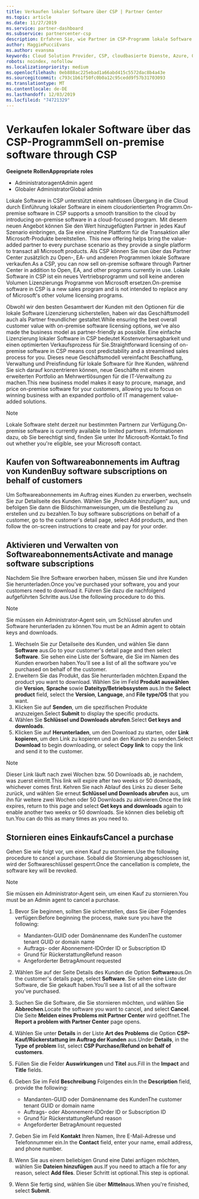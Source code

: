 ```yaml
---
title: Verkaufen lokaler Software über CSP | Partner Center
ms.topic: article
ms.date: 11/27/2019
ms.service: partner-dashboard
ms.subservice: partnercenter-csp
description: Erfahren Sie, wie Partner im CSP-Programm lokale Software Abonnements im Auftrag von Kunden im Partner Center kaufen, verwalten, verkaufen und abbrechen können.
author: MaggiePucciEvans
ms.author: evansma
keywords: Cloud Solution Provider, CSP, cloudbasierte Dienste, Azure, Office 365, Dynamics, CSP-Partner im CSP, direkte Partner, direkter CSP-Partner, indirekter CSP-Händler, direkter CSP, indirekter CSP, direktes Modell, indirektes Modell, indirekter Händler, indirekter Anbieter, Anbieter, Verteiler, Cloud Solution Provider-Programm
robots: noindex, nofollow
ms.localizationpriority: medium
ms.openlocfilehash: 0eb888ac225ebad1a66abd415c5572dac8b4a43e
ms.sourcegitcommit: c793c1b61f50fc0b0a12c95cedd9f57b31703093
ms.translationtype: MT
ms.contentlocale: de-DE
ms.lasthandoff: 12/03/2019
ms.locfileid: "74721329"
---
```

# <a name="sell-on-premise-software-through-csp"></a><span data-ttu-id="3601a-104">Verkaufen lokaler Software über das CSP-Programm</span><span class="sxs-lookup"><span data-stu-id="3601a-104">Sell on-premise software through CSP</span></span>

<span data-ttu-id="3601a-105">**Geeignete Rollen**</span><span class="sxs-lookup"><span data-stu-id="3601a-105">**Appropriate roles**</span></span>

- <span data-ttu-id="3601a-106">Administratoragent</span><span class="sxs-lookup"><span data-stu-id="3601a-106">Admin agent</span></span>
- <span data-ttu-id="3601a-107">Globaler Administrator</span><span class="sxs-lookup"><span data-stu-id="3601a-107">Global admin</span></span>

<span data-ttu-id="3601a-108">Lokale Software in CSP unterstützt einen nahtlosen Übergang in die Cloud durch Einführung lokaler Software in einem cloudorientierten Programm.</span><span class="sxs-lookup"><span data-stu-id="3601a-108">On-premise software in CSP supports a smooth transition to the cloud by introducing on-premise software in a cloud-focused program.</span></span><span data-ttu-id="3601a-109">  Mit diesem neuen Angebot können Sie den Wert hinzugefügten Partner in jedes Kauf Szenario einbringen, da Sie eine einzelne Plattform für die Transaktion aller Microsoft-Produkte bereitstellen.</span><span class="sxs-lookup"><span data-stu-id="3601a-109">  This new offering helps bring the value-added partner to every purchase scenario as they provide a single platform to transact all Microsoft products.</span></span> <span data-ttu-id="3601a-110">Als CSP können Sie nun über das Partner Center zusätzlich zu Open-, EA- und anderen Programmen lokale Software verkaufen.</span><span class="sxs-lookup"><span data-stu-id="3601a-110">As a CSP, you can now sell on-premise software through Partner Center in addition to Open, EA, and other programs currently in use.</span></span> <span data-ttu-id="3601a-111">Lokale Software in CSP ist ein neues Vertriebsprogramm und soll keine anderen Volumen Lizenzierungs Programme von Microsoft ersetzen.</span><span class="sxs-lookup"><span data-stu-id="3601a-111">On-premise software in CSP is a new sales program and is not intended to replace any of Microsoft's other volume licensing programs.</span></span> 
 
<span data-ttu-id="3601a-112">Obwohl wir den besten Gesamtwert der Kunden mit den Optionen für die lokale Software Lizenzierung sicherstellen, haben wir das Geschäftsmodell auch als Partner freundlicher gestaltet.</span><span class="sxs-lookup"><span data-stu-id="3601a-112">While ensuring the best overall customer value with on-premise software licensing options, we've also made the business model as partner-friendly as possible.</span></span> <span data-ttu-id="3601a-113">Eine einfache Lizenzierung lokaler Software in CSP bedeutet Kostenvorhersagbarkeit und einen optimierten Verkaufsprozess für Sie.</span><span class="sxs-lookup"><span data-stu-id="3601a-113">Straightforward licensing of on-premise software in CSP means cost predictability and a streamlined sales process for you.</span></span> <span data-ttu-id="3601a-114">Dieses neue Geschäftsmodell vereinfacht Beschaffung, Verwaltung und Preisfindung für lokale Software für Ihre Kunden, während Sie sich darauf konzentrieren können, neue Geschäfte mit einem erweiterten Portfolio an Mehrwertlösungen für die IT-Verwaltung zu machen.</span><span class="sxs-lookup"><span data-stu-id="3601a-114">This new business model makes it easy to procure, manage, and price on-premise software for your customers, allowing you to focus on winning business with an expanded portfolio of IT management value-added solutions.</span></span> 

>[!NOTE]
><span data-ttu-id="3601a-115">Lokale Software steht derzeit nur bestimmten Partnern zur Verfügung.</span><span class="sxs-lookup"><span data-stu-id="3601a-115">On-premise software is currently available to limited partners.</span></span> <span data-ttu-id="3601a-116">Informationen dazu, ob Sie berechtigt sind, finden Sie unter Ihr Microsoft-Kontakt.</span><span class="sxs-lookup"><span data-stu-id="3601a-116">To find out whether you're eligible, see your Microsoft contact.</span></span> 


## <a name="buy-software-subscriptions-on-behalf-of-customers"></a><span data-ttu-id="3601a-117">Kaufen von Softwareabonnements im Auftrag von Kunden</span><span class="sxs-lookup"><span data-stu-id="3601a-117">Buy software subscriptions on behalf of customers</span></span>

<span data-ttu-id="3601a-118">Um Softwareabonnements im Auftrag eines Kunden zu erwerben, wechseln Sie zur Detailseite des Kunden. Wählen Sie „Produkte hinzufügen“ aus, und befolgen Sie dann die Bildschirmanweisungen, um die Bestellung zu erstellen und zu bezahlen.</span><span class="sxs-lookup"><span data-stu-id="3601a-118">To buy software subscriptions on behalf of a customer, go to the customer's detail page, select Add products, and then follow the on-screen instructions to create and pay for your order.</span></span>

## <a name="activate-and-manage-software-subscriptions"></a><span data-ttu-id="3601a-119">Aktivieren und Verwalten von Softwareabonnements</span><span class="sxs-lookup"><span data-stu-id="3601a-119">Activate and manage software subscriptions</span></span>

<span data-ttu-id="3601a-120">Nachdem Sie Ihre Software erworben haben, müssen Sie und ihre Kunden Sie herunterladen.</span><span class="sxs-lookup"><span data-stu-id="3601a-120">Once you've purchased your software, you and your customers need to download it.</span></span> <span data-ttu-id="3601a-121">Führen Sie dazu die nachfolgend aufgeführten Schritte aus.</span><span class="sxs-lookup"><span data-stu-id="3601a-121">Use the following procedure to do this.</span></span> 

>[!NOTE]
><span data-ttu-id="3601a-122">Sie müssen ein Administrator-Agent sein, um Schlüssel abrufen und Software herunterladen zu können.</span><span class="sxs-lookup"><span data-stu-id="3601a-122">You must be an Admin agent to obtain keys and downloads.</span></span> 

1. <span data-ttu-id="3601a-123">Wechseln Sie zur Detailseite des Kunden, und wählen Sie dann **Software** aus.</span><span class="sxs-lookup"><span data-stu-id="3601a-123">Go to your customer's detail page and then select **Software**.</span></span> <span data-ttu-id="3601a-124">Sie sehen eine Liste der Software, die Sie im Namen des Kunden erworben haben.</span><span class="sxs-lookup"><span data-stu-id="3601a-124">You'll see a list of all the software you've purchased on behalf of the customer.</span></span> 
2.  <span data-ttu-id="3601a-125">Erweitern Sie das Produkt, das Sie herunterladen möchten.</span><span class="sxs-lookup"><span data-stu-id="3601a-125">Expand the product you want to download.</span></span> <span data-ttu-id="3601a-126">Wählen Sie im Feld **Produkt auswählen** die **Version**, **Sprache** sowie **Dateityp/Betriebssystem** aus.</span><span class="sxs-lookup"><span data-stu-id="3601a-126">In the **Select product** field, select the **Version**, **Language**, and **File type/OS** that you want.</span></span> 
3.  <span data-ttu-id="3601a-127">Klicken Sie auf **Senden**, um die spezifischen Produkte anzuzeigen.</span><span class="sxs-lookup"><span data-stu-id="3601a-127">Select **Submit** to display the specific products.</span></span> 
4.  <span data-ttu-id="3601a-128">Wählen Sie **Schlüssel und Downloads abrufen**.</span><span class="sxs-lookup"><span data-stu-id="3601a-128">Select **Get keys and downloads**.</span></span> 
5.  <span data-ttu-id="3601a-129">Klicken Sie auf **Herunterladen**, um den Download zu starten, oder **Link kopieren**, um den Link zu kopieren und an den Kunden zu senden.</span><span class="sxs-lookup"><span data-stu-id="3601a-129">Select **Download** to begin downloading, or select **Copy link** to copy the link and send it to the customer.</span></span> 

>[!NOTE]
><span data-ttu-id="3601a-130">Dieser Link läuft nach zwei Wochen bzw. 50 Downloads ab, je nachdem, was zuerst eintritt.</span><span class="sxs-lookup"><span data-stu-id="3601a-130">This link will expire after two weeks or 50 downloads, whichever comes first.</span></span> <span data-ttu-id="3601a-131">Kehren Sie nach Ablauf des Links zu dieser Seite zurück, und wählen Sie erneut **Schlüssel und Downloads abrufen** aus, um ihn für weitere zwei Wochen oder 50 Downloads zu aktivieren.</span><span class="sxs-lookup"><span data-stu-id="3601a-131">Once the link expires, return to this page and select **Get keys and downloads** again to enable another two weeks or 50 downloads.</span></span> <span data-ttu-id="3601a-132">Sie können dies beliebig oft tun.</span><span class="sxs-lookup"><span data-stu-id="3601a-132">You can do this as many times as you need to.</span></span> 


## <a name="cancel-a-purchase"></a><span data-ttu-id="3601a-133">Stornieren eines Einkaufs</span><span class="sxs-lookup"><span data-stu-id="3601a-133">Cancel a purchase</span></span>
<span data-ttu-id="3601a-134">Gehen Sie wie folgt vor, um einen Kauf zu stornieren.</span><span class="sxs-lookup"><span data-stu-id="3601a-134">Use the following procedure to cancel a purchase.</span></span> <span data-ttu-id="3601a-135">Sobald die Stornierung abgeschlossen ist, wird der Softwareschlüssel gesperrt.</span><span class="sxs-lookup"><span data-stu-id="3601a-135">Once the cancellation is complete, the software key will be revoked.</span></span> 

>[!NOTE]
><span data-ttu-id="3601a-136">Sie müssen ein Administrator-Agent sein, um einen Kauf zu stornieren.</span><span class="sxs-lookup"><span data-stu-id="3601a-136">You must be an Admin agent to cancel a purchase.</span></span> 

1.  <span data-ttu-id="3601a-137">Bevor Sie beginnen, sollten Sie sicherstellen, dass Sie über Folgendes verfügen:</span><span class="sxs-lookup"><span data-stu-id="3601a-137">Before beginning the process, make sure you have the following:</span></span> 
    -   <span data-ttu-id="3601a-138">Mandanten-GUID oder Domänenname des Kunden</span><span class="sxs-lookup"><span data-stu-id="3601a-138">The customer tenant GUID or domain name</span></span>
    -   <span data-ttu-id="3601a-139">Auftrags- oder Abonnement-ID</span><span class="sxs-lookup"><span data-stu-id="3601a-139">Order ID or Subscription ID</span></span>
    -   <span data-ttu-id="3601a-140">Grund für Rückerstattung</span><span class="sxs-lookup"><span data-stu-id="3601a-140">Refund reason</span></span>
    -   <span data-ttu-id="3601a-141">Angeforderter Betrag</span><span class="sxs-lookup"><span data-stu-id="3601a-141">Amount requested</span></span>

2.  <span data-ttu-id="3601a-142">Wählen Sie auf der Seite Details des Kunden die Option **Software**aus.</span><span class="sxs-lookup"><span data-stu-id="3601a-142">On the customer's details page, select **Software**.</span></span> <span data-ttu-id="3601a-143">Sie sehen eine Liste der Software, die Sie gekauft haben.</span><span class="sxs-lookup"><span data-stu-id="3601a-143">You'll see a list of all the software you've purchased.</span></span> 

3.  <span data-ttu-id="3601a-144">Suchen Sie die Software, die Sie stornieren möchten, und wählen Sie **Abbrechen**.</span><span class="sxs-lookup"><span data-stu-id="3601a-144">Locate the software you want to cancel, and select **Cancel**.</span></span> <span data-ttu-id="3601a-145">Die Seite **Melden eines Problems mit Partner Center** wird geöffnet.</span><span class="sxs-lookup"><span data-stu-id="3601a-145">The **Report a problem with Partner Center** page opens.</span></span> 

4.  <span data-ttu-id="3601a-146">Wählen Sie unter **Details** in der Liste **Art des Problems** die Option **CSP-Kauf/Rückerstattung im Auftrag der Kunden** aus.</span><span class="sxs-lookup"><span data-stu-id="3601a-146">Under **Details**, in the **Type of problem** list, select **CSP Purchase/Refund on behalf of customers**.</span></span>

5.  <span data-ttu-id="3601a-147">Füllen Sie die Felder **Auswirkungen** und **Titel** aus.</span><span class="sxs-lookup"><span data-stu-id="3601a-147">Fill in the **Impact** and **Title** fields.</span></span> 

6.  <span data-ttu-id="3601a-148">Geben Sie im Feld **Beschreibung** Folgendes ein:</span><span class="sxs-lookup"><span data-stu-id="3601a-148">In the **Description** field, provide the following:</span></span> 
    -   <span data-ttu-id="3601a-149">Mandanten-GUID oder Domänenname des Kunden</span><span class="sxs-lookup"><span data-stu-id="3601a-149">The customer tenant GUID or domain name</span></span>
    -   <span data-ttu-id="3601a-150">Auftrags- oder Abonnement-ID</span><span class="sxs-lookup"><span data-stu-id="3601a-150">Order ID or Subscription ID</span></span>
    -   <span data-ttu-id="3601a-151">Grund für Rückerstattung</span><span class="sxs-lookup"><span data-stu-id="3601a-151">Refund reason</span></span>
    -   <span data-ttu-id="3601a-152">Angeforderter Betrag</span><span class="sxs-lookup"><span data-stu-id="3601a-152">Amount requested</span></span>

7.  <span data-ttu-id="3601a-153">Geben Sie im Feld **Kontakt** Ihren Namen, Ihre E-Mail-Adresse und Telefonnummer ein.</span><span class="sxs-lookup"><span data-stu-id="3601a-153">In the **Contact** field, enter your name, email address, and phone number.</span></span> 

8.  <span data-ttu-id="3601a-154">Wenn Sie aus einem beliebigen Grund eine Datei anfügen möchten, wählen Sie **Dateien hinzufügen** aus.</span><span class="sxs-lookup"><span data-stu-id="3601a-154">If you need to attach a file for any reason, select **Add files**.</span></span> <span data-ttu-id="3601a-155">Dieser Schritt ist optional.</span><span class="sxs-lookup"><span data-stu-id="3601a-155">This step is optional.</span></span> 

9.  <span data-ttu-id="3601a-156">Wenn Sie fertig sind, wählen Sie über **Mitteln**aus.</span><span class="sxs-lookup"><span data-stu-id="3601a-156">When you're finished, select **Submit**.</span></span>